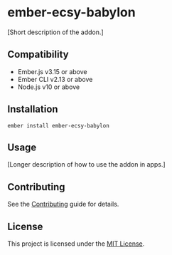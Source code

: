 ember-ecsy-babylon
==============================================================================

[Short description of the addon.]


Compatibility
------------------------------------------------------------------------------

* Ember.js v3.15 or above
* Ember CLI v2.13 or above
* Node.js v10 or above


Installation
------------------------------------------------------------------------------

```
ember install ember-ecsy-babylon
```


Usage
------------------------------------------------------------------------------

[Longer description of how to use the addon in apps.]


Contributing
------------------------------------------------------------------------------

See the [Contributing](CONTRIBUTING.md) guide for details.


License
------------------------------------------------------------------------------

This project is licensed under the [MIT License](LICENSE.md).
